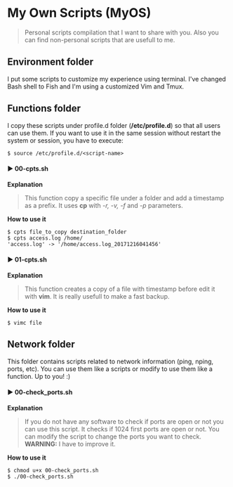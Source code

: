 # My Own Scripts (MyOS)

> Personal scripts compilation that I want to share with you. Also you can find non-personal scripts that are usefull to me.

## Environment folder

I put some scripts to customize my experience using terminal. I've changed Bash shell to Fish and I'm using a customized Vim and Tmux.

## Functions folder

I copy these scripts under profile.d folder (**/etc/profile.d**) so that all users can use them.
If you want to use it in the same session without restart the system or session, you have to execute:

~~~~
$ source /etc/profile.d/<script-name>
~~~~

#### :arrow_forward: 00-cpts.sh
**Explanation**
>
> This function copy a specific file under a folder and add a timestamp as a prefix. It uses **cp** with *-r, -v, -f* and *-p* parameters.

**How to use it**

~~~~
$ cpts file_to_copy destination_folder
$ cpts access.log /home/
'access.log' -> '/home/access.log_20171216041456'
~~~~

#### :arrow_forward: 01-cpts.sh
**Explanation**
>
> This function creates a copy of a file with timestamp before edit it with **vim**. It is really usefull to make a fast backup.

**How to use it**

~~~~
$ vimc file
~~~~

## Network folder

This folder contains scripts related to network information (ping, nping, ports, etc). You can use them like a scripts or modify to use them like a function. Up to you! :)

#### :arrow_forward: 00-check_ports.sh
**Explanation**
>
> If you do not have any software to check if ports are open or not you can use this script. It checks if 1024 first ports are open or not. You can modify the script to change the ports you want to check. **WARNING:** I have to improve it.

**How to use it**

~~~~
$ chmod u+x 00-check_ports.sh
$ ./00-check_ports.sh
~~~~
